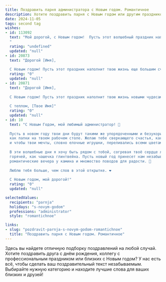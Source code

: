 ```yaml
---
title: Поздравить парня администратора с Новым годом. Романтичное
description: Хотите поздравить парня с Новым годом или другим праздником? Наш ИИ создаст незабываемое поздравление, а вы обязательно выделитесь среди других.  
date: 2024-11-05
tags: second tag
wishes:
- id: 113092
  text: "Мой дорогой, с Новым годом!  Пусть этот волшебный праздник наполнит нашу жизнь счастьем, радостью и любовью, как сияет огнями украшенная ёлка.  Ты — мой удивительный администратор моего сердца,  и я бесконечно благодарна судьбе за то, что ты есть рядом. Желаю тебе в Новом году новых свершений, исполнения всех желаний и чтобы каждый день был наполнен нашей взаимной нежностью и теплом.  Счастья тебе, мой любимый!
  "
  rating: "undefined"
  updated: "null"
- id: 20873
  text: "Дорогой [Имя],
  
  С Новым годом! Пусть этот праздник наполнит твою жизнь еще большим счастьем и успехом. Ты — не просто администратор, ты — мастер своего дела, и каждый день ты делаешь мир чуть лучше. Пусть в этом году все твои мечты обернутся реальностью, а каждый твой шаг будет вести к новым вершинам. Желаю тебе крепкого здоровья, неиссякаемой энергии и море позитива. Будь всегда таким же уверенным и обаятельным, как сейчас. С теплом и любовью, [Твое Имя]."
  rating: "0"
  updated: "null"
- id: 20871
  text: "Дорогой [Имя],
  
  С Новым годом! Пусть этот праздник наполнит твою жизнь новыми чудесами и романтикой. Ты - не просто администратор, ты - мастер своего дела, и я горжусь тем, что могу разделять с тобой эти моменты. Пусть каждый день нового года приносит тебе радость, успех и тепло любимых сердец. С любовью и наилучшими пожеланиями в этот светлый праздник!
  
  С теплом, [Твое Имя]"
  rating: "0"
  updated: "null"
- id: 10
  text: "С Новым Годом, мой любимый администратор! 🎄
  
  Пусть в новом году твои дни будут такими же упорядоченными и безукоризненными,
  как папки на твоем рабочем столе. Желаю тебе сверкающего счастья, как новогодняя гирлянда,
  и чтобы твои мечты, словно елочные игрушки, переливались всеми цветами радуги. 💫
  
  В эти волшебные дни я хочу быть рядом с тобой, согревая твоё сердце любовью,
  горячей, как чашечка глинтвейна. Пусть новый год принесет нам незабываемые приключения,
  романтические вечера у камина и множество поводов для радости. 🎁
  
  Люблю тебя больше, чем слов в этой открытке. ❤️
  
  С Новым годом, мой дорогой!"
  rating: "0"
  updated: "null"

selectedValues:
  recipients: "parnja"
  holidays: "s-novym-godom"
  professions: "administrator"
  style: "romantichnoe"

links:
- slug: "pozdravit-parnja-s-novym-godom-romantichnoe"
  title: "Поздравить парня с Новым годом. Романтичное"
---
```


Здесь вы найдете отличную подборку поздравлений на любой случай. 
Хотите поздравить друга с днём рождения, коллегу с профессиональным праздником или близких с Новым годом? У нас есть всё, чтобы сделать ваш поздравительный текст незабываемым. Выбирайте нужную категорию и находите лучшие слова для ваших близких и друзей!

